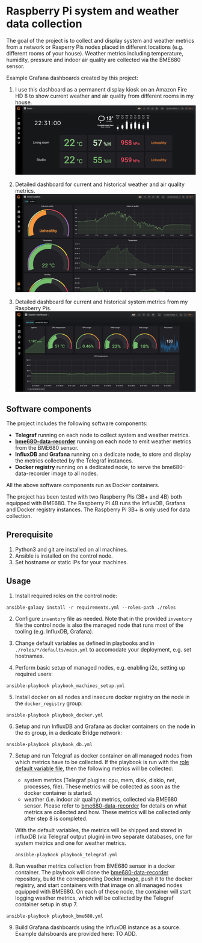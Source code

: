 # Raspberry Pi system and weather data collection

The goal of the project is to collect and display system and weather metrics from a network or Rasperry Pis nodes placed in different locations (e.g. different rooms of your house).
Weather metrics including temperature, humidity, pressure and indoor air quality are collected via the BME680 sensor.

Example Grafana dashboards created by this project:

1. I use this dashboard as a permanent display kiosk on an Amazon Fire HD 8 to show current weather and air quality from different rooms in my house.
![](images/kiosk_dashboard.jpg)

2. Detailed dashboard for current and historical weather and air quality metrics.
![](images/home_weather_dashboard.jpg)

3. Detailed dashboard for current and historical system metrics from my Raspberry Pis.
![](images/system_dashboard.jpg)

## Software components

The project includes the following software components:

- **Telegraf** running on each node to collect system and weather metrics.
- **[bme680-data-recorder](https://github.com/ellolo/bme680-data-recorder)** running on each node to emit weather metrics from the BME680 sensor.
- **InfluxDB** and **Grafana** running on a dedicate node, to store and display the metrics collected by the Telegraf instances.
- **Docker registry** running on a dedicated node, to serve the bme680-data-recorder image to all nodes.

All the above software components run as Docker containers.

The project has been tested with two Raspberry Pis (3B+ and 4B) both equipped with BME680. The Raspberry Pi 4B runs the InfluxDB, Grafana and Docker registry instances.
The Raspberry Pi 3B+ is only used for data collection.



## Prerequisite

1. Python3 and git are installed on all machines.
2. Ansible is installed on the control node.
3. Set hostname or static IPs for your machines.

## Usage


1. Install required roles on the control node:

```
ansible-galaxy install -r requirements.yml --roles-path ./roles
```

2. Configure ``inventory`` file as needed. Note that in the provided ``inventory`` file the control node is also the managed node that runs most of the tooling (e.g. InfluxDB, Grafana).

3. Change default variables as defined in playbooks and in ``./roles/*/defaults/main.yml`` to accomodate your deployment, e.g. set hostnames.

4. Perform basic setup of managed nodes, e.g. enabling i2c, setting up required users: 

```
ansible-playbook playbook_machines_setup.yml
```

5. Install docker on all nodes and insecure docker registry on the node in the  ``docker_registry`` group: 

```
ansible-playbook playbook_docker.yml
```

6. Setup and run InfluxDB and Grafana as docker containers on the node in the ``db`` group, in a dedicate Bridge network:

```
ansible-playbook playbook_db.yml
```

7. Setup and run Telegraf as docker container on all managed nodes from which metrics have to be collected. 
If the playbook is run with the [role default variable file](https://github.com/ellolo/ansible-docker_telegraf/blob/master/defaults/main.yml), then the following metrics will be collected:

	- system metrics (Telegraf plugins: cpu, mem, disk, diskio, net, processes, file). These metrics will be collected as soon as the docker container is started.
	- weather (i.e. indoor air quality) metrics, collected via BME680 sensor. Please refer to [bme680-data-recorder](https://github.com/ellolo/bme680-data-recorder) for details on what metrics are collected and how.  These metrics will be collected only after step 8 is completed.

	With the default variables, the metrics will be shipped and stored in influxDB (via Telegraf output plugin) in two separate databases, one for system metrics and one for weather metrics.

	```
	ansible-playbook playbook_telegraf.yml
	```

8. Run weather metrics collection from BME680 sensor in a docker container. The playbook will clone the [bme680-data-recorder](https://github.com/ellolo/bme680-data-recorder) repository, build the corresponding Docker image, push it to the docker registry, and start containers with that image on all managed nodes equipped with BME680. On each of these node, the container will start logging weather metrics, which will be collected by the Telegraf container setup in stup 7.

```
ansible-playbook playbook_bme680.yml
```

9. Build Grafana dashboards using the InfluxDB instance as a source. Example dahsboards are provided here: TO ADD.
